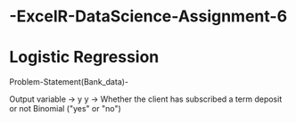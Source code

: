 # -ExcelR-DataScience-Assignment-6

# Logistic Regression


Problem-Statement(Bank_data)-

Output variable -> y
y -> Whether the client has subscribed a term deposit or not 
Binomial ("yes" or "no")

